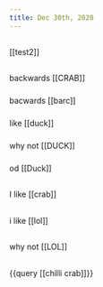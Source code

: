 ```yaml
---
title: Dec 30th, 2020
---
```


##
[[test2]]
##
backwards [[CRAB]]
###
bacwards [[barc]]
###
like [[duck]]
###
why not [[DUCK]]
###
od [[Duck]]
##
I like [[crab]]
##
i like [[lol]]
##
why not [[LOL]]
##
{{query [[chilli crab]]}}
